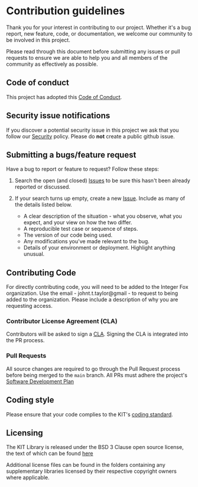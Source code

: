 # Contribution guidelines

Thank you for your interest in contributing to our project. Whether it's a bug report, new feature, code, or
documentation, we welcome our community to be involved in this project.

Please read through this document before submitting any issues or pull requests to ensure we are able to help you and all members of the community as effectively as possible.

## Code of conduct
This project has adopted this [Code of Conduct](https://github.com/Integerfox/kit/blob/main/CODE_OF_CONDUCT.md).


## Security issue notifications
If you discover a potential security issue in this project we ask that you follow our [Security](https://github.com/Integerfox/kit/blob/main/.github/SECURITY.md) policy. Please do **not** create a public github issue.


## Submitting a bugs/feature request
Have a bug to report or feature to request? Follow these steps:
1. Search the open (and closed) [Issues](https://github.com/Integerfox/kit/issues) to be sure this hasn't been already reported or discussed.
2. If your search turns up empty, create a new [Issue](https://github.com/Integerfox/kit/issues). Include as many of the details listed below.

   * A clear description of the situation - what you observe, what you expect, and your view on how the two differ.
   * A reproducible test case or sequence of steps.
   * The version of our code being used.
   * Any modifications you've made relevant to the bug.
   * Details of your environment or deployment. Highlight anything unusual.


## Contributing Code
For directly contributing code, you will need to be added to the Integer Fox organization.  Use the email - johnt.t.taylor@gmail - to request to being added to the organization.  Please include a description of why you are requesting access.

### Contributor License Agreement (CLA)
Contributors will be asked to sign a [CLA](https://github.com/Integerfox/kit.core/blob/main/.github/CLA.md). Signing the CLA is integrated into the PR process. 

### Pull Requests
All source changes are required to go through the Pull Request process before
being merged to the `main` branch. All PRs must adhere the project's [Software Development Plan](https://github.com/integerfox/kit/wiki/Softare-Development-Plan)


## Coding style
Please ensure that your code complies to the KIT's [coding standard](https://github.com/integerfox/kit/wiki/Coding-Standards).


## Licensing
The KIT Library is released under the BSD 3 Clause open source license, the text of which can be found [here](https://github.com/Integerfox/kit/blob/main/LICENSE)

Additional license files can be found in the folders containing any supplementary libraries licensed by their respective copyright owners where applicable.
